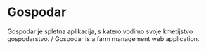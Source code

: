 # Gospodar
Gospodar je spletna aplikacija, s katero vodimo svoje kmetijstvo gospodarstvo. / Gospodar is a farm management web application.

